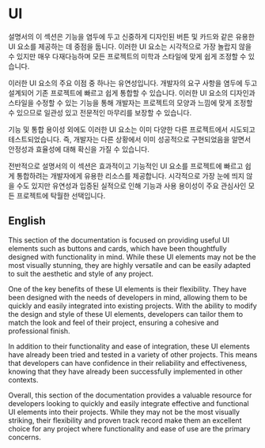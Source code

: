 # UI

설명서의 이 섹션은 기능을 염두에 두고 신중하게 디자인된 버튼 및 카드와 같은 유용한 UI 요소를 제공하는 데 중점을 둡니다. 이러한 UI 요소는 시각적으로 가장 놀랍지 않을 수 있지만 매우 다재다능하며 모든 프로젝트의 미학과 스타일에 맞게 쉽게 조정할 수 있습니다.

이러한 UI 요소의 주요 이점 중 하나는 유연성입니다. 개발자의 요구 사항을 염두에 두고 설계되어 기존 프로젝트에 빠르고 쉽게 통합할 수 있습니다. 이러한 UI 요소의 디자인과 스타일을 수정할 수 있는 기능을 통해 개발자는 프로젝트의 모양과 느낌에 맞게 조정할 수 있으므로 일관성 있고 전문적인 마무리를 보장할 수 있습니다.

기능 및 통합 용이성 외에도 이러한 UI 요소는 이미 다양한 다른 프로젝트에서 시도되고 테스트되었습니다. 즉, 개발자는 다른 상황에서 이미 성공적으로 구현되었음을 알면서 안정성과 효율성에 대해 확신을 가질 수 있습니다.

전반적으로 설명서의 이 섹션은 효과적이고 기능적인 UI 요소를 프로젝트에 빠르고 쉽게 통합하려는 개발자에게 유용한 리소스를 제공합니다. 시각적으로 가장 눈에 띄지 않을 수도 있지만 유연성과 입증된 실적으로 인해 기능과 사용 용이성이 주요 관심사인 모든 프로젝트에 탁월한 선택입니다.

## English

This section of the documentation is focused on providing useful UI elements such as buttons and cards, which have been thoughtfully designed with functionality in mind. While these UI elements may not be the most visually stunning, they are highly versatile and can be easily adapted to suit the aesthetic and style of any project.

One of the key benefits of these UI elements is their flexibility. They have been designed with the needs of developers in mind, allowing them to be quickly and easily integrated into existing projects. With the ability to modify the design and style of these UI elements, developers can tailor them to match the look and feel of their project, ensuring a cohesive and professional finish.

In addition to their functionality and ease of integration, these UI elements have already been tried and tested in a variety of other projects. This means that developers can have confidence in their reliability and effectiveness, knowing that they have already been successfully implemented in other contexts.

Overall, this section of the documentation provides a valuable resource for developers looking to quickly and easily integrate effective and functional UI elements into their projects. While they may not be the most visually striking, their flexibility and proven track record make them an excellent choice for any project where functionality and ease of use are the primary concerns.
